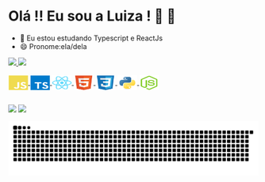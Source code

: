   <h1>Olá !! Eu sou a Luiza ! 💛 👋</h1>

- 🌱 Eu estou estudando Typescript e ReactJs
- 😄 Pronome:ela/dela

 <div>
  <a href="https://github.com/Luh09">
  <img height="180em" src="https://github-readme-stats.vercel.app/api?username=Luh09&show_icons=true&theme=gruvbox&include_all_commits=true&count_private=true"/>
  <img height="180em" src="https://github-readme-stats.vercel.app/api/top-langs/?username=Luh09&layout=compact&langs_count=7&theme=gruvbox"/>
</div>
  <div style="display: inline_block"><br>
  <img align="center" alt="Lu-Js" height="30" width="40" src="https://raw.githubusercontent.com/devicons/devicon/master/icons/javascript/javascript-plain.svg">
  <img align="center" alt="Lu-Ts" height="30" width="40" src="https://raw.githubusercontent.com/devicons/devicon/master/icons/typescript/typescript-plain.svg">
  <img align="center" alt="Lu-React" height="30" width="40" src="https://raw.githubusercontent.com/devicons/devicon/master/icons/react/react-original.svg">
  <img align="center" alt="Lu-HTML" height="30" width="40" src="https://raw.githubusercontent.com/devicons/devicon/master/icons/html5/html5-original.svg">
  <img align="center" alt="Lu-CSS" height="30" width="40" src="https://raw.githubusercontent.com/devicons/devicon/master/icons/css3/css3-original.svg">
  <img align="center" alt="Lu-Python" height="30" width="40" src="https://raw.githubusercontent.com/devicons/devicon/master/icons/python/python-original.svg">
  <img align="center" alt="Lu-NodeJs"height="30" width="40" src="https://raw.githubusercontent.com/devicons/devicon/master/icons/nodejs/nodejs-original.svg ">
</div>
  
  ##
  
  <div> 
  <a href = "mailto:luhfonseca09@gmail.com"><img src="https://img.shields.io/badge/-Gmail-%23333?style=for-the-badge&logo=gmail&logoColor=white" target="_blank"></a>
  <a href=" https://www.linkedin.com/in/luíza-fonseca-3136a0202/" target="_blank"><img src="https://img.shields.io/badge/-LinkedIn-%230077B5?style=for-the-badge&logo=linkedin&logoColor=white" target="_blank"></a> 
    
 ![Snake animation](https://github.com/Luh09/Luh09/blob/output/github-contribution-grid-snake.svg)

</div>
  
  
